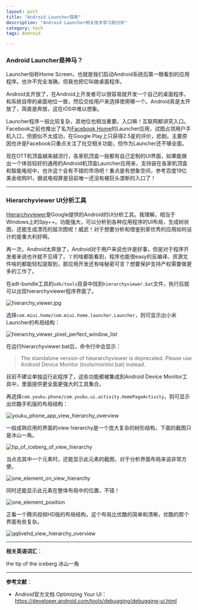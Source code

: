 ```yaml
---
layout: post
title: "Android Launcher探索"
description: "Android Launcher相关技术学习和分析"
category: tech
tags: Android

---
```


### Android Launcher是神马？

Launcher俗称Home Screen，也就是我们启动Android系统后第一眼看到的应用程序。也许不完全准确，但我也把它叫做桌面程序。

Android太开放了，在Android上开发者可以很容易就开发一个自己的桌面程序，和系统自带的桌面地位一致，然后交给用户来选择使用哪一个。Android真是太开放了，简直是奔放，这在iOS中难以想象。

Launcher程序一般比较复杂，其地位也相当重要。入口嘛！互联网都讲究入口。Facebook之前也推出了名为[Facebook Home][]的Launcher应用，试图占领用户手机入口，但貌似不太成功，在Google Play上只获得2.5星的评价，悲剧。主要原因也许是Facebook只重点关注了社交相关功能，但作为Launcher还不够全面。

现在OTT机顶盒越来越流行，各家机顶盒一般都有自己定制的UI界面，如果能做出一个体验较好的通用的Android机顶盒Launcher应用来，支持装在各家机顶盒和智能电视中，也许这个会有不错的市场吧！重点是有想象空间，参考百度19亿美金收购91，据说电视屏是目前唯一还没有被巨头垄断的入口了！

----------

### Hierarchyviewer UI分析工具

[Hierarchyviewer][]是Google提供的Android的UI分析工具。我理解，相当于Windows上的Spy++。功能强大，可以分析到各种应用程序的UI布局，生成树状图，还能生成漂亮的层次图呢！威武！对于想要分析和借鉴别家优秀的应用如何设计的是重大利好啊。

再一次，Android太奔放了，Android对于用户来说也许是好事，但是对于程序开发者来说也许就不见得了，丫的啥都能看到，程序也能很easy的反编译、资源文件啥的都能轻松提取到，那应用开发还有啥秘密可言？想要保护支持产权需要做更多的工作了。

在adt-bundle工具的`sdk/tools`目录中找到`hierarchyviewer.bat`文件，执行后就可以出现hierarchyviewer程序界面了。

![hierarchy_viewer.jpg](/assets/images/learn-android-launcher/hierarchy_viewer.jpg)

选择`com.miui.home/com.miui.home.launcher.Launcher`，则可显示出小米Launcher的布局结构：

![hierarchy_viewer_pixel_perfect_window_list](/assets/images/learn-android-launcher/hierarchy_viewer_pixel_perfect_window_list.jpg)

在运行hierarchyviewer.bat后，命令行中会显示：

> The standalone version of hieararchyviewer is deprecated.
> Please use Android Device Monitor (tools/monitor.bat) instead.

目前不建议单独运行此程序了，这些功能都被集成到Android Device Monitor工具中，里面提供更全面更强大的工具集合。

再选择`com.youku.phone/com.youku.ui.activity.HomePageActivity`，则可显示出优酷手机版的布局结构：

![youku_phone_app_view_hierarchy_overview](/assets/images/learn-android-launcher/youku_phone_app_view_hierarchy_overview.jpg)

一般成熟应用的界面的view hierarchy是一个庞大复杂的树形结构，下面的截图只是冰山一角。

![tip_of_iceberg_of_view_hierarchy](/assets/images/learn-android-launcher/tip_of_iceberg_of_view_hierarchy.jpg)

当点击其中一个元素时，还能显示此元素的截图，对于分析界面布局来说非常方便。

![one_element_on_view_hierarchy](/assets/images/learn-android-launcher/one_element_on_view_hierarchy.jpg)

同时还能显示此元素在整体布局中的位置，不错！

![one_element_position](/assets/images/learn-android-launcher/one_element_position.jpg)

正看一个腾讯视频HD版的布局结构，这个布局比优酷的简单和清晰，优酷的那个界面有些复杂。

![qqlivehd_view_hierarchy_overview](/assets/images/learn-android-launcher/qqlivehd_view_hierarchy_overview.jpg)



----------

**相关英语词汇**：

the tip of the iceberg 冰山一角

----------

**参考文献**：

- Android官方文档 Optimizing Your UI：<https://developer.android.com/tools/debugging/debugging-ui.html>

[Facebook Home]: <https://play.google.com/store/apps/details?id=com.facebook.home>  "Facebook Home"
[Hierarchyviewer]: <https://developer.android.com/tools/help/hierarchy-viewer.html>  "Hierarchy Viewer"
